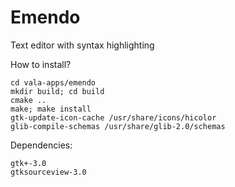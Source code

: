 Emendo
=======

Text editor with syntax highlighting

How to install?
````
cd vala-apps/emendo
mkdir build; cd build
cmake ..
make; make install
gtk-update-icon-cache /usr/share/icons/hicolor
glib-compile-schemas /usr/share/glib-2.0/schemas
````
Dependencies:
````
gtk+-3.0
gtksourceview-3.0
````
